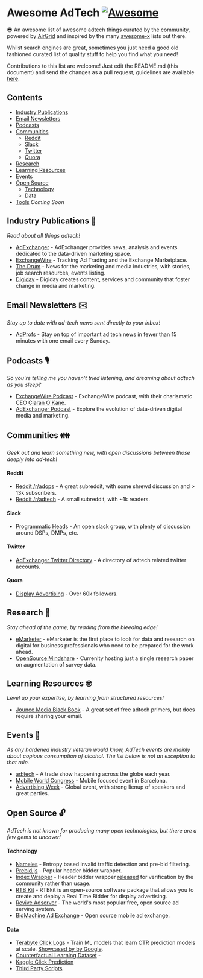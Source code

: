 # Awesome AdTech [![Awesome](https://awesome.re/badge-flat.svg)](https://awesome.re)

😎 An awesome list of awesome adtech things curated by the community, powered by [AirGrid](https://www.airgrid.io/?utm_source=github&utm_campaign=awesome-adtech-list) and inspired by the many [awesome-x](https://github.com/sindresorhus/awesome) lists out there.

Whilst search engines are great, sometimes you just need a good old fashioned curated list of quality stuff to help you find what you need!

Contributions to this list are welcome! Just edit the README.md (this document) and send the changes as a pull request, guidelines are available [here](contributing.md).

## Contents
- [Industry Publications](#industry-publications)
- [Email Newsletters](#email-newsletters)
- [Podcasts](#podcasts)
- [Communities](#communities)
    - [Reddit](#reddit)
    - [Slack](#slack)
    - [Twitter](#twitter)
    - [Quora](#quora)
- [Research](#research)
- [Learning Resources](#learning-resources)
- [Events](#events)
- [Open Source](#open-source)
    - [Technology](#technology)
    - [Data](#data)
- [Tools](#tools) *Coming Soon*

## Industry Publications 📖

*Read about all things adtech!*

* [AdExchanger](https://adexchanger.com/) - AdExchanger provides news, analysis and events dedicated to the data-driven marketing space.
* [ExchangeWire](https://www.exchangewire.com/) - Tracking Ad Trading and the Exchange Marketplace.
* [The Drum](https://www.thedrum.com/) - News for the marketing and media industries, with stories, job search resources, events listing.
* [Digiday](https://digiday.com/) - Digiday creates content, services and community that foster change in media and marketing.

## Email Newsletters ✉️

*Stay up to date with ad-tech news sent directly to your inbox!* 

* [AdProfs](https://adprofs.co/this-week-in-ad-tech/) - Stay on top of important ad tech news in fewer than 15 minutes with one email every Sunday.

## Podcasts 🎙️

*So you're telling me you haven't tried listening, and dreaming about adtech as you sleep?* 

* [ExchangeWire Podcast](https://www.exchangewire.com/ew-podcast/) - ExchangeWire podcast, with their charismatic CEO [Ciaran O'Kane](https://www.linkedin.com/in/cpokane/).
* [AdExchanger Podcast](https://adexchanger.com/podcast/) - Explore the evolution of data-driven digital media and marketing.

## Communities 👪

*Geek out and learn something new, with open discussions between those deeply into ad-tech!* 

#### Reddit

* [Reddit /r/adops](https://www.reddit.com/r/adops/) - A great subreddit, with some shrewd discussion and > 13k subscribers.
* [Reddit /r/adtech](https://www.reddit.com/r/adtech/) - A small subreddit, with ~1k readers.

#### Slack

* [Programmatic Heads](http://programmatic-heads.com/) - An open slack group, with plenty of discussion around DSPs, DMPs, etc.

#### Twitter

* [AdExchanger Twitter Directory](https://adexchanger.com/twitter-directory/) - A directory of adtech related twitter accounts.

#### Quora

* [Display Advertising](https://www.quora.com/topic/Display-Advertising) - Over 60k followers.

## Research 🔬

*Stay ahead of the game, by reading from the bleeding edge!*

* [eMarketer](https://www.emarketer.com/) - eMarketer is the first place to look for data and research on digital for business professionals who need to be prepared for the work ahead.
* [OpenSource Mindshare](https://github.com/OpenSourceMindshare/Research) - Currenlty hosting just a single research paper on augmentation of survey data.

## Learning Resources 🤓

*Level up your expertise, by learning from structured resources!* 

* [Jounce Media Black Book](https://jouncemedia.com/little-black-book) - A great set of free adtech primers, but does require sharing your email.

## Events 📅

*As any hardened industry veteran would know, AdTech events are mainly about copious consumption of alcohol. The list below is not an exception to that rule.* 

* [ad:tech](http://ad-tech.com/) - A trade show happening across the globe each year.
* [Mobile World Congress](https://www.mwcbarcelona.com/) - Mobile focused event in Barcelona.
* [Advertising Week](http://www.advertisingweek.com/) - Global event, with strong lienup of speakers and great parties.

## Open Source 🔓

*AdTech is not known for producing many open technologies, but there are a few gems to uncover!*

#### Technology

* [Nameles](https://github.com/Nameles-Org/Nameles) - Entropy based invalid traffic detection and pre-bid filtering.
* [Prebid.js](https://github.com/prebid/Prebid.js/) - Popular header bidder wrapper.
* [Index Wrapper](https://github.com/indexexchange/header-tag-wrapper) - Header bidder wrapper [released](https://www.indexexchange.com/debuting-the-ix-wrapper-ecosystem/) for verification by the community rather than usage.
* [RTB Kit](https://github.com/rtbkit/rtbkit) - RTBkit is an open-source software package that allows you to create and deploy a Real Time Bidder for display advertising.
* [Revive Adserver](https://github.com/revive-adserver/revive-adserver) - The world's most popular free, open source ad serving system.
* [BidMachine Ad Exchange](https://github.com/bidmachine/BidMachine-Ad-Exchange) - Open source mobile ad exchange.

#### Data

* [Terabyte Click Logs](http://labs.criteo.com/2013/12/download-terabyte-click-logs/) - Train ML models that learn CTR prediction models at scale. [Showcased by by Google](https://cloud.google.com/blog/products/gcp/using-google-cloud-machine-learning-to-predict-clicks-at-scale).
* [Counterfactual Learning Dataset](http://research.criteo.com/dataset-release-evaluation-counterfactual-algorithms/) - 
* [Kaggle Click Prediction](http://labs.criteo.com/2014/02/kaggle-display-advertising-challenge-dataset/)
* [Third Party Scripts](https://github.com/patrickhulce/third-party-web)
